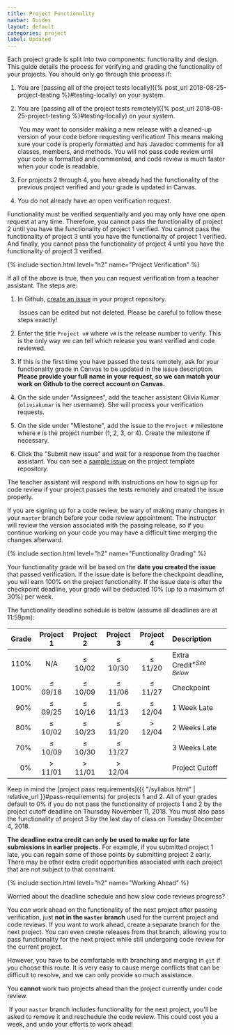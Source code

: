```yaml
---
title: Project Functionality
navbar: Guides
layout: default
categories: project
label: Updated
---
```


Each project grade is split into two components: functionality and design. This guide details the process for verifying and grading the functionality of your projects. You should only go through this process if:

  1. You are [passing all of the project tests locally]({% post_url 2018-08-25-project-testing %}#testing-locally) on your system.

  2. You are [passing all of the project tests remotely]({% post_url 2018-08-25-project-testing %}#testing-locally) on your system.

      <p><article class="message is-warning">
        <div class="message-body">
          <i class="fas fa-exclamation-triangle"></i>&nbsp;You may want to consider making a new release with a cleaned-up version of your code before requesting verification! This means making sure your code is properly formatted and has Javadoc comments for all classes, members, and methods. You will not pass code review until your code is formatted and commented, and code review is much faster when your code is readable.
        </div>
      </article></p>

  3. For projects 2 through 4, you have already had the functionality of the previous project verified and your grade is updated in Canvas.

  4. You do not already have an open verification request.

Functionality must be verified sequentially and you may only have one open request at any time. Therefore, you cannot pass the functionality of project 2 until you have the functionality of project 1 verified. You cannot pass the functionality of project 3 until you have the functionality of project 1 verified. And finally, you cannot pass the functionality of project 4 until you have the functionality of project 3 verified.

{% include section.html level="h2" name="Project Verification" %}

If all of the above is true, then you can request verification from a teacher assistant. The steps are:

  1. In Github, [create an issue](https://guides.github.com/features/issues/) in your project repository.

      <p><article class="message is-warning">
        <div class="message-body">
          <i class="fas fa-exclamation-triangle"></i>&nbsp;Issues can be edited but not deleted. Please be careful to follow these steps exactly!
        </div>
      </article></p>

  2. Enter the title `Project v#` where `v#` is the release number to verify. This is the only way we can tell which release you want verified and code reviewed.

  3. If this is the first time you have passed the tests remotely, ask for your functionality grade in Canvas to be updated in the issue description. **Please provide your full name in your request, so we can match your work on Github to the correct account on Canvas.**

  4. On the side under "Assignees", add the teacher assistant Olivia Kumar (`oliviakumar` is her username). She will process your verification requests.

  5. On the side under "Milestone", add the issue to the `Project #` milestone where `#` is the project number (1, 2, 3, or 4). Create the milestone if necessary.

  6. Click the "Submit new issue" and wait for a response from the teacher assistant. You can see a [sample issue](https://github.com/usf-cs212-fall2018/template-project/issues/1) on the project template repository.

The teacher assistant will respond with instructions on how to sign up for code review if your project passes the tests remotely and created the issue properly.

If you are signing up for a code review, be wary of making many changes in your `master` branch before your code review appointment. The instructor will review the version associated with the passing release, so if you continue working on your code you may have a difficult time merging the changes afterward.

{% include section.html level="h2" name="Functionality Grading" %}

Your functionality grade will be based on the **date you created the issue** that passed verification. If the issue date is before the checkpoint deadline, you will earn 100% on the project functionality. If the issue date is after the checkpoint deadline, your grade will be deducted 10% (up to a maximum of 30%) per week.

The functionality deadline schedule is below (assume all deadlines are at 11:59pm):

| Grade | Project 1  | Project 2  | Project 3  | Project 4  | Description   |
|------:|:----------:|:----------:|:----------:|:----------:|:--------------|
|  110% | N/A        | &le; 10/02 | &le; 10/30 | &le; 11/20 | Extra Credit<sup><em>*See Below</em></sup> |
|  100% | &le; 09/18 | &le; 10/09 | &le; 11/06 | &le; 11/27 | Checkpoint |
|   90% | &le; 09/25 | &le; 10/16 | &le; 11/13 | &le; 12/04 | 1 Week Late |
|   80% | &le; 10/02 | &le; 10/23 | &le; 11/20 | &gt; 12/04 | 2 Weeks Late |
|   70% | &le; 10/09 | &le; 10/30 | &le; 11/27 |            | 3 Weeks Late |
|    0% | &gt; 11/01 | &gt; 11/01 | &gt; 12/04 |            | Project Cutoff |

Keep in mind the [project pass requirements]({{ "/syllabus.html" | relative_url }}#pass-requirements) for projects 1 and 2. All of your grades default to 0% if you do not pass the functionality of projects 1 and 2 by the project cutoff deadline on Thursday November 11, 2018. You must also pass the functionality of project 3 by the last day of class on Tuesday December 4, 2018.

**The deadline extra credit can only be used to make up for late submissions in earlier projects.** For example, if you submitted project 1 late, you can regain some of those points by submitting project 2 early. There may be other extra credit opportunities associated with each project that are not subject to that constraint.

{% include section.html level="h2" name="Working Ahead" %}

Worried about the deadline schedule and how slow code reviews progress?

You *can* work ahead on the functionality of the next project after passing verification, just **not in the `master` branch** used for the current project and code reviews. If you want to work ahead, create a separate branch for the next project. You can even create releases from that branch, allowing you to pass functionality for the next project while still undergoing code review for the current project.

However, you have to be comfortable with branching and merging in `git` if you choose this route. It is very easy to cause merge conflicts that can be difficult to resolve, and we can only provide so much assistance.

You **cannot** work two projects ahead than the project currently under code review.

<p><article class="message is-danger">
  <div class="message-body">
    <i class="fas fa-exclamation-triangle"></i>&nbsp;If your <code>master</code> branch includes functionality for the next project, you'll be asked to remove it and reschedule the code review. This could cost you a week, and undo your efforts to work ahead!
  </div>
</article></p>
